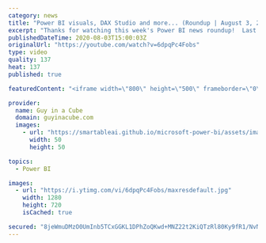 ```yaml
---
category: news
title: "Power BI visuals, DAX Studio and more... (Roundup | August 3, 2020)"
excerpt: "Thanks for watching this week's Power BI news roundup!  Last weeks roundup: https://guyinacu.be/roundup188 2 Minute Tuesday: https://guyinacu.be/overlap Patrick's tech video: https://guyinacu.be/condrill  🔴 Live Replay: https://guyinacu.be/live020  📢 Become a member: https://guyinacu.be/membership"
publishedDateTime: 2020-08-03T15:00:03Z
originalUrl: "https://youtube.com/watch?v=6dpqPc4Fobs"
type: video
quality: 137
heat: 137
published: true

featuredContent: "<iframe width=\"800\" height=\"500\" frameborder=\"0\" src=\"https://www.youtube.com/embed/6dpqPc4Fobs\" allow=\"accelerometer; autoplay; encrypted-media; gyroscope; picture-in-picture\" allowfullscreen></iframe>"

provider:
  name: Guy in a Cube
  domain: guyinacube.com
  images:
    - url: "https://smartableai.github.io/microsoft-power-bi/assets/images/organizations/guyinacube.com-50x50.jpg"
      width: 50
      height: 50

topics:
  - Power BI

images:
  - url: "https://i.ytimg.com/vi/6dpqPc4Fobs/maxresdefault.jpg"
    width: 1280
    height: 720
    isCached: true

secured: "8jeWmuDMzO0UmInb5TCxGGKL1DPhZoQKwd+MNZ22t2KiQTzRl80Ky9fR1/NvNe3JUM7ENWNFHioqlOzoVo5z1R8dKYHRv3zG+OqLCeqUeHwq9fdGvLoVDJOcOxop7Sj7NRxT9hQ0jbuPoY2ZfcqrS+ZAHtH+rZA/pc9grxxy40TED/9hUhjCXzG7Elx9fTdZEyquG7NB5ulsmvBsj4WGhlRJuayWrzkPxDUoh3G0EkYAhVC0BCNcuGnl6VOmpf2GyfLq0MLrN+WFEsGABxm9aRbq6psgihCofCF8hf4cqYKvLGCRY3FhvDQ2PzyBTDnk0utHM3Lvm0YOaG66LvtZP4uMEgcPMlBPruRSBJrq4HUOSwYjk9pmJN3UOrezLeqoYiaJKVb6M5Zju7ljvaQTFtbj71LNlEWQVrlY2/cRTtoo/G9zRQ54xwnRPpiDWkim;dOiTtAacUCRJDkVpcl6NjQ=="
---
```


